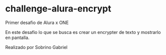 # challenge-alura-encrypt
Primer desafio de Alura x ONE

En este desafio lo que se busca es crear un encrypter de texto y mostrarlo en pantalla.

Realizado por Sobrino Gabriel
